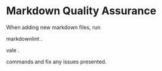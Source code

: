 # Markdown Quality Assurance

When adding new markdown files, run

markdownlint .

vale .

commands and fix any issues presented.
